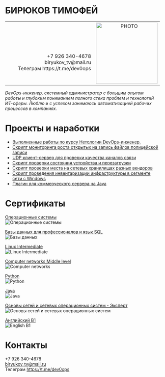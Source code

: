 # БИРЮКОВ ТИМОФЕЙ   
<table border="0">
  <tr>
    <td  width="700" align="right">
      <br><br><br>
+7 926 340-4678<br>   
biryukov_tv@mail.ru<br>    
Телеграм https://t.me/dev0ops<br>    
    </td>
    <td width="200"  align="center">
<img src="photo.jpeg" alt="PHOTO" allign="right" height="200"/>
    </td>
  </tr>
<table>

*DevOps-инженер, системный администратор с большим опытом работы и глубоким пониманием полного стека проблем и технологий ИТ-сферы. Люблю и с успехом занимаюсь автоматизацией рабочих процессов в компаниях.*
  
# Проекты и наработки
- [Выполненные работы по курсу Нетологии DevOps-инженер.](https://github.com/Dok-dev/devops-netology)    
- [Скрипт мониторинга роста открытых на запись файлов полицейской записи](https://github.com/Dok-dev/CamsChecker)    
- [UDP клиент-сервер для проверки качества каналов связи](https://github.com/Dok-dev/UDP-client-server)    
- [Скрипт проверки состояния устройства и перезагрузки](https://github.com/Dok-dev/TelnetRobot)    
- [Скрипт проверки места на сетевых хранилищах разных вендоров](https://github.com/Dok-dev/Scripting/tree/main/Python/storage-report)
- [Скрипт проведения инвентаризации инфраструктуры в сегменте сети с Windows](https://github.com/Dok-dev/Scripting/tree/main/PowerShell%26WMI/Inventorysation)
- [Плагин для коммерческого сервера на Java](https://github.com/Dok-dev/Regenerator)    

# Сертификаты
[Операционные системы](https://gb.ru/certificates/1038904.en)    
![Операционные системы](OS.PNG)    

[Базы данных для профессионалов и язык SQL](https://gb.ru/certificates/561250.en)   
![Базы данных](databases.png)    

[Linux Intermediate](https://gb.ru/certificates/1042547.en)   
![Linux Intermediate](linux.png)    

[Computer networks Middle level](https://gb.ru/certificates/548850.en)   
![Computer networks](networks.png)    

[Python](https://gb.ru/certificates/1041485.en)   
![Python](python.png)    

[Java](https://gb.ru/certificates/548878.en)   
![Java](java.png)    

[Основы сетей и сетевых операционных систем - Эксперт](http://www.specialist.ru/testrun/result/2912063)   
![Основы сетей и сетевых операционных систем](net-test.png)    

[Английский B1](https://gb.ru/certificates/1041073.en)   
![English B1](english.png)    

# Контакты
 +7 926 340-4678   
biryukov_tv@mail.ru    
Телеграм https://t.me/dev0ops    

